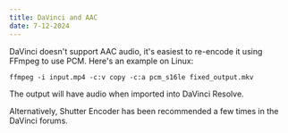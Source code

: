 ```yaml
---
title: DaVinci and AAC
date: 7-12-2024
---
```


DaVinci doesn't support AAC audio, it's easiest to re-encode it using FFmpeg to use PCM. Here's an example on Linux:
```
ffmpeg -i input.mp4 -c:v copy -c:a pcm_s16le fixed_output.mkv
```
The output will have audio when imported into DaVinci Resolve.

Alternatively, Shutter Encoder has been recommended a few times in the DaVinci forums.
